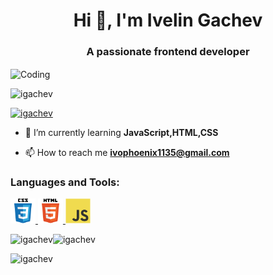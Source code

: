 <h1 align="center">Hi 👋, I'm Ivelin Gachev</h1>
<h3 align="center">A passionate frontend developer</h3>
<img align="center" alt="Coding" width="400" src="https://raw.githubusercontent.com/gist/patevs/b007a0e98fb216438d4cbf559fac4166/raw/88f20c9d749d756be63f22b09f3c4ac570bc5101/programming.gif">

<p align="left"> <img src="https://komarev.com/ghpvc/?username=igachev&label=Profile%20views&color=0e75b6&style=flat" alt="igachev" /> </p>

<p align="left"> <a href="https://github.com/ryo-ma/github-profile-trophy"><img src="https://github-profile-trophy.vercel.app/?username=igachev" alt="igachev" /></a> </p>

- 🌱 I’m currently learning **JavaScript,HTML,CSS**

- 📫 How to reach me **ivophoenix1135@gmail.com**



<h3 align="left">Languages and Tools:</h3>
<p align="left"> <a href="https://www.w3schools.com/css/" target="_blank" rel="noreferrer"> <img src="https://raw.githubusercontent.com/devicons/devicon/master/icons/css3/css3-original-wordmark.svg" alt="css3" width="40" height="40"/> </a> <a href="https://www.w3.org/html/" target="_blank" rel="noreferrer"> <img src="https://raw.githubusercontent.com/devicons/devicon/master/icons/html5/html5-original-wordmark.svg" alt="html5" width="40" height="40"/> </a> <a href="https://developer.mozilla.org/en-US/docs/Web/JavaScript" target="_blank" rel="noreferrer"> <img src="https://raw.githubusercontent.com/devicons/devicon/master/icons/javascript/javascript-original.svg" alt="javascript" width="40" height="40"/> </a> </p>

<p><img align="left" src="https://github-readme-stats.vercel.app/api/top-langs?username=igachev&show_icons=true&locale=en&layout=compact" alt="igachev" /></p>

<p>&nbsp;<img align="left" src="https://github-readme-stats.vercel.app/api?username=igachev&show_icons=true&locale=en" alt="igachev" /></p>

<p><img align="left" src="https://github-readme-streak-stats.herokuapp.com/?user=igachev&" alt="igachev" /></p> 


<!---
igachev/igachev is a ✨ special ✨ repository because its `README.md` (this file) appears on your GitHub profile.
You can click the Preview link to take a look at your changes.
--->
